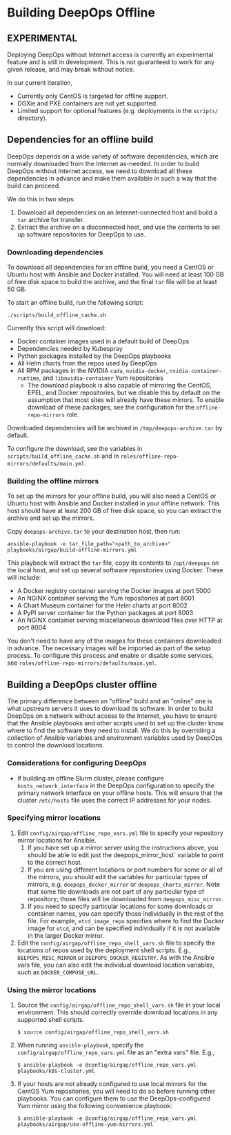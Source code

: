 Building DeepOps Offline
========================

## EXPERIMENTAL

Deploying DeepOps without Internet access is currently an experimental feature and is still in development.
This is not guaranteed to work for any given release, and may break without notice.

In our current iteration,

- Currently only CentOS is targeted for offline support.
- DGXie and PXE containers are not yet supported.
- Limited support for optional features (e.g. deployments in the `scripts/` directory).

## Dependencies for an offline build

DeepOps depends on a wide variety of software dependencies, which are normally downloaded from the Internet as-needed.
In order to build DeepOps without Internet access, we need to download all these dependencies in advance and make them available in such a way that the build can proceed.

We do this in two steps:

1. Download all dependencies on an Internet-connected host and build a `tar` archive for transfer.
1. Extract the archive on a disconnected host, and use the contents to set up software repositories for DeepOps to use.

### Downloading dependencies

To download all dependencies for an offline build, you need a CentOS or Ubuntu host with Ansible and Docker installed.
You will need at least 100 GB of free disk space to build the archive, and the final `tar` file will be at least 50 GB.

To start an offline build, run the following script:

```
./scripts/build_offline_cache.sh
```

Currently this script will download:

* Docker container images used in a default build of DeepOps
* Dependencies needed by Kubespray
* Python packages installed by the DeepOps playbooks
* All Helm charts from the repos used by DeepOps
* All RPM packages in the NVIDIA `cuda`, `nvidia-docker`, `nvidia-container-runtime`, and `libnvidia-container` Yum repositories
    * The download playbook is also capable of mirroring the CentOS, EPEL, and Docker repositories, but we disable this by default on the assumption that most sites will already have these mirrors.
        To enable download of these packages, see the configuration for the `offline-repo-mirrors` role.

Downloaded dependencies will be archived in `/tmp/deepops-archive.tar` by default.

To configure the download, see the variables in `scripts/build_offline_cache.sh` and in `roles/offline-repo-mirrors/defaults/main.yml`.

### Building the offline mirrors

To set up the mirrors for your offline build, you will also need a CentOS or Ubuntu host with Ansible and Docker installed in your offline network.
This host should have at least 200 GB of free disk space, so you can extract the archive and set up the mirrors.

Copy `deepops-archive.tar` to your destination host, then run:

```
ansible-playbook -e tar_file_path="<path_to_archive>" playbooks/airgap/build-offline-mirrors.yml
```

This playbook will extract the `tar` file, copy its contents to `/opt/deepops` on the local host, and set up several software repositories using Docker.
These will include:

* A Docker registry container serving the Docker images at port 5000
* An NGINX container serving the Yum repositories at port 8001
* A Chart Museum container for the Helm charts at port 8002
* A PyPI server container for the Python packages at port 8003
* An NGINX container serving miscellaneous download files over HTTP at port 8004

You don't need to have any of the images for these containers downloaded in advance.
The necessary images will be imported as part of the setup process.
To configure this process and enable or disable some services, see `roles/offline-repo-mirrors/defaults/main.yml`.

## Building a DeepOps cluster offline

The primary difference between an "offline" build and an "online" one is what upstream servers it uses to download its software.
In order to build DeepOps on a network without access to the Internet, you have to ensure that the Ansible playbooks and other scripts used to set up the cluster know where to find the software they need to install.
We do this by overriding a collection of Ansible variables and environment variables used by DeepOps to control the download locations.

### Considerations for configuring DeepOps

- If building an offline Slurm cluster, please configure `hosts_network_interface` in the DeepOps configuration to specify the primary network interface on your offline hosts.
    This will ensure that the cluster `/etc/hosts` file uses the correct IP addresses for your nodes.

### Specifying mirror locations

1. Edit `config/airgap/offline_repo_vars.yml` file to specify your repository mirror locations for Ansible.
    1. If you have set up a mirror server using the instructions above, you should be able to edit just the deepops_mirror_host` variable to point to the correct host.
    1. If you are using different locations or port numbers for some or all of the mirrors, you should edit the variables for particular types of mirrors, e.g. `deepops_docker_mirror` or `deepops_charts_mirror`.
        Note that some file downloads are not part of any particular type of repository; those files will be downloaded from `deepops_misc_mirror`.
    1. If you need to specify particular locations for some downloads or container names, you can specify those individually in the rest of the file.
        For example, `etcd_image_repo` specifies where to find the Docker image for `etcd`, and can be specified individually if it is not available in the larger Docker mirror.
1. Edit the `config/airgap/offline_repo_shell_vars.sh` file to specify the locations of repos used by the deployment shell scripts.
    E.g., `DEEPOPS_MISC_MIRROR` or `DEEPOPS_DOCKER_REGISTRY`.
    As with the Ansible vars file, you can also edit the individual download location variables, such as `DOCKER_COMPOSE_URL`.

### Using the mirror locations

1. Source the `config/airgap/offline_repo_shell_vars.sh` file in your local environment.
    This should correctly override download locations in any supported shell scripts.
    ```
    $ source config/airgap/offline_repo_shell_vars.sh
    ```
1. When running `ansible-playbook`, specify the `config/airgap/offline_repo_vars.yml` file as an "extra vars" file. E.g.,
    ```
    $ ansible-playbook -e @config/airgap/offline_repo_vars.yml playbooks/k8s-cluster.yml
    ```
1. If your hosts are not already configured to use local mirrors for the CentOS Yum repositories, you will need to do so before running other playbooks. You can configure them to use the DeepOps-configured Yum mirror using the following convenience playbook:
    ```
    $ ansible-playbook -e @config/airgap/offline_repo_vars.yml playbooks/airgap/use-offline-yum-mirrors.yml
    ```
